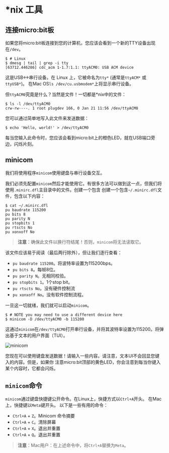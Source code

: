 # \*nix 工具

## 连接micro:bit板

如果您将micro:bit板连接到您的计算机，您应该会看到一个新的TTY设备出现在`/dev`。

``` console
$ # Linux
$ dmesg | tail | grep -i tty
[63712.446286] cdc_acm 1-1.7:1.1: ttyACM0: USB ACM device
```

这是USB<->串行设备。在 Linux 上，它被命名为`tty*` (通常是`ttyACM*` 或 `ttyUSB*`)。
在Mac OS`ls /dev/cu.usbmodem*`上将显示串行设备。

但`ttyACM0`究竟是什么？当然是文件！一切都是\*nix中的文件：

```
$ ls -l /dev/ttyACM0
crw-rw----. 1 root plugdev 166, 0 Jan 21 11:56 /dev/ttyACM0
```

您可以通过简单地写入此文件来发送数据：

``` console
$ echo 'Hello, world!' > /dev/ttyACM0
```

每当您输入此命令时，您应该会看到micro:bit上的橙色LED，就在USB端口旁边，闪烁片刻。

## minicom

我们将使用程序`minicom`使用键盘与串行设备交互。

我们必须先配置`minicom`然后才能使用它。有很多方法可以做到这一点，但我们将使用`.minirc.dfl`主目录中的文件。创建一个包含
创建一个包含`~/.minirc.dfl`文件，包含以下内容：

``` console
$ cat ~/.minirc.dfl
pu baudrate 115200
pu bits 8
pu parity N
pu stopbits 1
pu rtscts No
pu xonxoff No
```

> **注意**：确保此文件以换行符结尾！否则，`minicom`将无法读取它。

该文件应该易于阅读（最后两行除外），但让我们逐行查看：

- `pu baudrate 115200`。将波特率设置为115200bps。
- `pu bits 8`。每帧8位。
- `pu parity N`。无相同校验。
- `pu stopbits 1`。1个stop bit。
- `pu rtscts No`。没有硬件控制流
- `pu xonxoff No`。没有软件控制流程。

一旦这一切就绪，我们就可以启动`minicom`。

``` console
$ # NOTE you may need to use a different device here
$ minicom -D /dev/ttyACM0 -b 115200
```

这通过`minicom`在`/dev/ttyACM0`打开串行设备，并将其波特率设置为115200。将弹出基于文本的用户界面（TUI）。

<p>
<img title="minicom" src="../assets/minicom.png">
</p>

您现在可以使用键盘发送数据！请输入一些内容。请注意，文本UI不会回显您键入的内容。但是，如果你
注意micro:bit顶部的黄色LED，你会注意到每当你键入某个内容时，它都会闪烁。

## `minicom`命令

`minicom`通过键盘快捷键公开命令。在Linux上，快捷方式以`Ctrl+A`开头。 在Mac上，快捷键以`Meta`键开头。
以下是一些有用的命令：

- `Ctrl+A` + `Z`。Minicom 命令摘要
- `Ctrl+A` + `C`。清除屏幕
- `Ctrl+A` + `X`。退出并重置
- `Ctrl+A` + `Q`。退出并重置

> **注意**：Mac用户：在上述命令中，将`Ctrl+A`替换为`Meta`。

